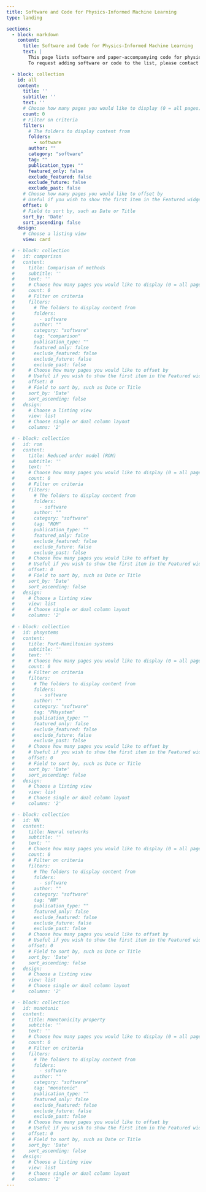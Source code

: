 ```yaml
---
title: Software and Code for Physics-Informed Machine Learning
type: landing

sections:
  - block: markdown
    content:
      title: Software and Code for Physics-Informed Machine Learning
      text: |
        This page lists software and paper-accompanying code for physics-informed machine learning in science and engineering.\
        To request adding software or code to the list, please contact PI [Truong Nghiem](https://truong.nxtlab.org/).

  - block: collection
    id: all
    content:
      title: ''
      subtitle: ''
      text: ''
      # Choose how many pages you would like to display (0 = all pages)
      count: 0
      # Filter on criteria
      filters:
        # The folders to display content from
        folders:
          - software
        author: ""
        category: "software"
        tag: ""
        publication_type: ""
        featured_only: false
        exclude_featured: false
        exclude_future: false
        exclude_past: false
      # Choose how many pages you would like to offset by
      # Useful if you wish to show the first item in the Featured widget
      offset: 0
      # Field to sort by, such as Date or Title
      sort_by: 'Date'
      sort_ascending: false
    design:
      # Choose a listing view
      view: card

  # - block: collection
  #   id: comparison
  #   content:
  #     title: Comparison of methods
  #     subtitle: ''
  #     text: ''
  #     # Choose how many pages you would like to display (0 = all pages)
  #     count: 0
  #     # Filter on criteria
  #     filters:
  #       # The folders to display content from
  #       folders:
  #         - software
  #       author: ""
  #       category: "software"
  #       tag: "comparison"
  #       publication_type: ""
  #       featured_only: false
  #       exclude_featured: false
  #       exclude_future: false
  #       exclude_past: false
  #     # Choose how many pages you would like to offset by
  #     # Useful if you wish to show the first item in the Featured widget
  #     offset: 0
  #     # Field to sort by, such as Date or Title
  #     sort_by: 'Date'
  #     sort_ascending: false
  #   design:
  #     # Choose a listing view
  #     view: list
  #     # Choose single or dual column layout
  #     columns: '2'

  # - block: collection
  #   id: rom
  #   content:
  #     title: Reduced order model (ROM)
  #     subtitle: ''
  #     text: ''
  #     # Choose how many pages you would like to display (0 = all pages)
  #     count: 0
  #     # Filter on criteria
  #     filters:
  #       # The folders to display content from
  #       folders:
  #         - software
  #       author: ""
  #       category: "software"
  #       tag: "ROM"
  #       publication_type: ""
  #       featured_only: false
  #       exclude_featured: false
  #       exclude_future: false
  #       exclude_past: false
  #     # Choose how many pages you would like to offset by
  #     # Useful if you wish to show the first item in the Featured widget
  #     offset: 0
  #     # Field to sort by, such as Date or Title
  #     sort_by: 'Date'
  #     sort_ascending: false
  #   design:
  #     # Choose a listing view
  #     view: list
  #     # Choose single or dual column layout
  #     columns: '2'
  
  # - block: collection
  #   id: phsystems
  #   content:
  #     title: Port-Hamiltonian systems
  #     subtitle: ''
  #     text: ''
  #     # Choose how many pages you would like to display (0 = all pages)
  #     count: 0
  #     # Filter on criteria
  #     filters:
  #       # The folders to display content from
  #       folders:
  #         - software
  #       author: ""
  #       category: "software"
  #       tag: "PHsystem"
  #       publication_type: ""
  #       featured_only: false
  #       exclude_featured: false
  #       exclude_future: false
  #       exclude_past: false
  #     # Choose how many pages you would like to offset by
  #     # Useful if you wish to show the first item in the Featured widget
  #     offset: 0
  #     # Field to sort by, such as Date or Title
  #     sort_by: 'Date'
  #     sort_ascending: false
  #   design:
  #     # Choose a listing view
  #     view: list
  #     # Choose single or dual column layout
  #     columns: '2'

  # - block: collection
  #   id: NN
  #   content:
  #     title: Neural networks
  #     subtitle: ''
  #     text: ''
  #     # Choose how many pages you would like to display (0 = all pages)
  #     count: 0
  #     # Filter on criteria
  #     filters:
  #       # The folders to display content from
  #       folders:
  #         - software
  #       author: ""
  #       category: "software"
  #       tag: "NN"
  #       publication_type: ""
  #       featured_only: false
  #       exclude_featured: false
  #       exclude_future: false
  #       exclude_past: false
  #     # Choose how many pages you would like to offset by
  #     # Useful if you wish to show the first item in the Featured widget
  #     offset: 0
  #     # Field to sort by, such as Date or Title
  #     sort_by: 'Date'
  #     sort_ascending: false
  #   design:
  #     # Choose a listing view
  #     view: list
  #     # Choose single or dual column layout
  #     columns: '2'

  # - block: collection
  #   id: monotonic
  #   content:
  #     title: Monotonicity property
  #     subtitle: ''
  #     text: ''
  #     # Choose how many pages you would like to display (0 = all pages)
  #     count: 0
  #     # Filter on criteria
  #     filters:
  #       # The folders to display content from
  #       folders:
  #         - software
  #       author: ""
  #       category: "software"
  #       tag: "monotonic"
  #       publication_type: ""
  #       featured_only: false
  #       exclude_featured: false
  #       exclude_future: false
  #       exclude_past: false
  #     # Choose how many pages you would like to offset by
  #     # Useful if you wish to show the first item in the Featured widget
  #     offset: 0
  #     # Field to sort by, such as Date or Title
  #     sort_by: 'Date'
  #     sort_ascending: false
  #   design:
  #     # Choose a listing view
  #     view: list
  #     # Choose single or dual column layout
  #     columns: '2'
---
```

